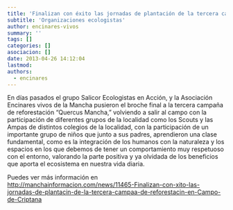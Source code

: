 ```yaml
---
title: 'Finalizan con éxito las jornadas de plantación de la tercera campaña de reforestación en Campo de Criptana'
subtitle: 'Organizaciones ecologistas'
author: encinares-vivos
summary: ''
tags: []
categories: []
asociacion: []
date: 2013-04-26 14:12:04
lastmod:
authors: 
  - encinares
---
```


En días pasados el grupo Salicor Ecologistas en Acción, y la Asociación Encinares vivos de la Mancha pusieron el broche final a la tercera campaña de reforestación “Quercus Mancha,” volviendo a salir al campo con la participación de diferentes grupos de la localidad como los Scouts y las Ampas de distintos colegios de la localidad, con la participación de un importante grupo de niños que junto a sus padres, aprendieron una clase fundamental, como es la integración de los humanos con la naturaleza y los espacios en los que debemos de tener un comportamiento muy respetuoso con el entorno, valorando la parte positiva y ya olvidada de los beneficios que aporta el ecosistema en nuestra vida diaria.

Puedes ver más información en http://manchainformacion.com/news/11465-Finalizan-con-xito-las-jornadas-de-plantacin-de-la-tercera-campaa-de-reforestacin-en-Campo-de-Criptana
